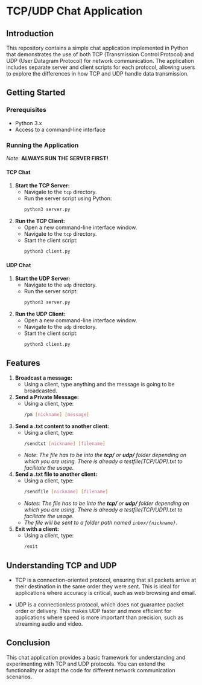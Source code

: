 # TCP/UDP Chat Application

## Introduction
This repository contains a simple chat application implemented in Python that demonstrates the use of both TCP (Transmission Control Protocol) and UDP (User Datagram Protocol) for network communication. The application includes separate server and client scripts for each protocol, allowing users to explore the differences in how TCP and UDP handle data transmission.

## Getting Started

### Prerequisites
- Python 3.x
- Access to a command-line interface

### Running the Application

*Note*: **ALWAYS RUN THE SERVER FIRST!**

#### TCP Chat
1. **Start the TCP Server:**
   - Navigate to the `tcp` directory.
   - Run the server script using Python:
     ```bash
     python3 server.py
     ```
2. **Run the TCP Client:**
   - Open a new command-line interface window.
   - Navigate to the `tcp` directory.
   - Start the client script:
     ```bash
     python3 client.py
     ```

#### UDP Chat
1. **Start the UDP Server:**
   - Navigate to the `udp` directory.
   - Run the server script:
     ```bash
     python3 server.py
     ```
2. **Run the UDP Client:**
   - Open a new command-line interface window.
   - Navigate to the `udp` directory.
   - Start the client script:
     ```bash
     python3 client.py
     ```

## Features

1. **Broadcast a message:** 
    - Using a client, type anything and the message is going to be broadcasted.
2. **Send a Private Message:** 
    - Using a client, type: 
        ```bash 
        /pm [nickname] [message]
        ``` 
3. **Send a .txt content to another client:**   
    - Using a client, type:
        ```bash 
        /sendtxt [nickname] [filename]
        ``` 
    - *Note*: _The file has to be into the **tcp/** or **udp/** folder depending on which you are using. There is already a testfile(TCP/UDP).txt to facilitate the usage_.
4. **Send a .txt file to another client:**   
    - Using a client, type:
        ```bash 
        /sendfile [nickname] [filename]
        ``` 
    - *Notes*: _The file has to be into the **tcp/** or **udp/** folder depending on which you are using. There is already a testfile(TCP/UDP).txt to facilitate the usage_.
    - _The file will be sent to a folder path named `inbox/{nickname}`_.
5. **Exit with a client:** 
    - Using a client, type:
        ```bash 
        /exit
        ```

## Understanding TCP and UDP
 - TCP is a connection-oriented protocol, ensuring that all packets arrive at their destination in the same order they were sent. This is ideal for applications where accuracy is critical, such as web browsing and email.

 - UDP is a connectionless protocol, which does not guarantee packet order or delivery. This makes UDP faster and more efficient for applications where speed is more important than precision, such as streaming audio and video.

## Conclusion
This chat application provides a basic framework for understanding and experimenting with TCP and UDP protocols. You can extend the functionality or adapt the code for different network communication scenarios.

